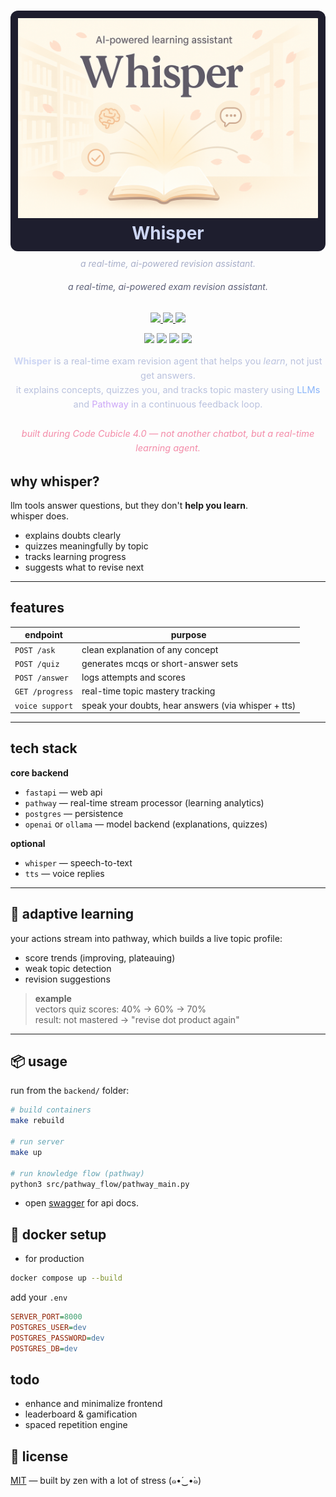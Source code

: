 <h1 align="center" style="background-color:#1e1e2e; padding: 12px 0; border-radius: 12px;">
  <img src="https://raw.githubusercontent.com/ryu-ryuk/exam-whisperer/main/docs/assets/whisper.png" width="480" alt="Whisper Banner" />
  <br/>
  <span style="color:#cdd6f4; font-size: 28px;">Whisper</span>
</h1>

<h6 align="center" style="color:#a6adc8; margin-top: -8px;">
  a real-time, ai-powered revision assistant.
</h6>

<h6 align="center" style="color:#5c5f77; margin-top: -12px;">
  a real-time, ai-powered exam revision assistant.
</h6>
<p align="center">
  <a href="https://github.com/ryu-ryuk/exam-whisperer/stargazers">
    <img src="https://img.shields.io/github/stars/ryu-ryuk/exam-whisperer?colorA=1e1e2e&colorB=cba6f7&style=for-the-badge&logo=github&logoColor=cdd6f4">
  </a>
  <a href="https://github.com/ryu-ryuk/exam-whisperer/issues">
    <img src="https://img.shields.io/github/issues/ryu-ryuk/exam-whisperer?colorA=1e1e2e&colorB=f38ba8&style=for-the-badge&logo=github&logoColor=cdd6f4">
  </a>
  <a href="https://github.com/ryu-ryuk/exam-whisperer/blob/main/LICENSE">
    <img src="https://img.shields.io/badge/License-MIT-a6e3a1?style=for-the-badge&logo=openaccess&logoColor=1e1e2e&colorA=1e1e2e">
  </a>
</p>

<p align="center">
  <img src="https://img.shields.io/badge/FastAPI-Backend-89b4fa?style=for-the-badge&logo=fastapi&logoColor=white&colorA=1e1e2e" />
  <img src="https://img.shields.io/badge/PostgreSQL-DB-b4befe?style=for-the-badge&logo=postgresql&logoColor=white&colorA=1e1e2e" />
  <img src="https://img.shields.io/badge/Pathway-Real_Time-cba6f7?style=for-the-badge&logo=databricks&logoColor=white&colorA=1e1e2e" />
  <img src="https://img.shields.io/badge/LLM-OpenAI/Ollama-74c7ec?style=for-the-badge&logo=openai&logoColor=white&colorA=1e1e2e" />
<!--   <img src="https://img.shields.io/badge/Speech-Whisper+TTS-f38ba8?style=for-the-badge&logo=voicemod&logoColor=white&colorA=1e1e2e" /> -->
</p>

<p align="center" style="color:#bac2de; font-size: 14.5px; line-height: 1.6; max-width: 700px; margin: auto;">
  <strong style="color:#cdd6f4;">Whisper</strong> is a real-time exam revision agent that helps you <em>learn</em>, not just get answers.<br/>
  it explains concepts, quizzes you, and tracks topic mastery using <span style="color:#89b4fa;">LLMs</span> and <span style="color:#cba6f7;">Pathway</span> in a continuous feedback loop.<br/><br/>
  <em style="color:#f38ba8;">built during Code Cubicle 4.0 — not another chatbot, but a real-time learning agent.</em>
</p>



## why whisper?

llm tools answer questions, but they don't **help you learn**.  
whisper does.

- explains doubts clearly  
- quizzes meaningfully by topic  
- tracks learning progress  
- suggests what to revise next  

---

## features

| endpoint | purpose |
|----------|---------|
| `POST /ask`      | clean explanation of any concept |
| `POST /quiz`     | generates mcqs or short-answer sets |
| `POST /answer`   | logs attempts and scores |
| `GET /progress`  | real-time topic mastery tracking |
| `voice support`  | speak your doubts, hear answers (via whisper + tts) |

---

## tech stack

**core backend**
- `fastapi` — web api
- `pathway` — real-time stream processor (learning analytics)
- `postgres` — persistence
- `openai` or `ollama` — model backend (explanations, quizzes)

**optional**
- `whisper` — speech-to-text
- `tts` — voice replies

---

## 🔁 adaptive learning

your actions stream into pathway, which builds a live topic profile:

- score trends (improving, plateauing)
- weak topic detection
- revision suggestions

> **example**  
> vectors quiz scores: 40% → 60% → 70%  
> result: not mastered → "revise dot product again"

---

## 📦 usage

run from the `backend/` folder:

```bash
# build containers
make rebuild

# run server
make up

# run knowledge flow (pathway)
python3 src/pathway_flow/pathway_main.py
```

- open [swagger](http://localhost:8000/docs) for api docs.

## 🐳 docker setup 

- for production 

```sh 
docker compose up --build
```
add your `.env`

```ini
SERVER_PORT=8000
POSTGRES_USER=dev
POSTGRES_PASSWORD=dev
POSTGRES_DB=dev
```

## todo

* enhance and minimalize frontend
* leaderboard & gamification
* spaced repetition engine

## 📜 license
[MIT](LICENSE) — built by zen with a lot of stress (๑•́‿•̀๑)
